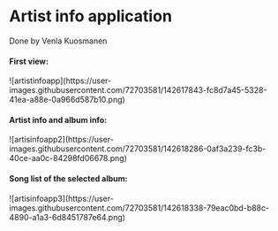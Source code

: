 <h1>Artist info application</h1>

Done by Venla Kuosmanen


<h4>First view:</h4>
![artistinfoapp](https://user-images.githubusercontent.com/72703581/142617843-fc8d7a45-5328-41ea-a88e-0a966d587b10.png)

<h4>Artist info and album info:</h4>
![artisinfoapp2](https://user-images.githubusercontent.com/72703581/142618286-0af3a239-fc3b-40ce-aa0c-84298fd06678.png)

<h4>Song list of the selected album:</h4>
![artisinfoapp3](https://user-images.githubusercontent.com/72703581/142618338-79eac0bd-b88c-4890-a1a3-6d8451787e64.png)
